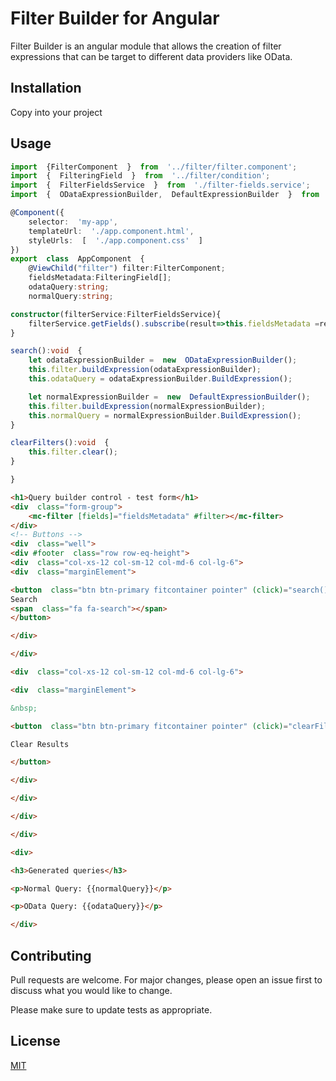 # Filter Builder for Angular

Filter Builder is an angular module that allows the creation of filter expressions that can be target to different data providers like OData.

## Installation

Copy into your project

## Usage

```typescript
import  {FilterComponent  }  from  '../filter/filter.component';
import  {  FilteringField  }  from  '../filter/condition';
import  {  FilterFieldsService  }  from  './filter-fields.service';
import  {  ODataExpressionBuilder,  DefaultExpressionBuilder  }  from  '../filter/expressionBuilders';

@Component({
	selector:  'my-app',
	templateUrl:  './app.component.html',
	styleUrls:  [  './app.component.css'  ]
})
export  class  AppComponent  {
	@ViewChild("filter") filter:FilterComponent;
	fieldsMetadata:FilteringField[];
	odataQuery:string;
	normalQuery:string; 

constructor(filterService:FilterFieldsService){
	filterService.getFields().subscribe(result=>this.fieldsMetadata =result);
}

search():void  {
	let odataExpressionBuilder =  new  ODataExpressionBuilder();
	this.filter.buildExpression(odataExpressionBuilder);
	this.odataQuery = odataExpressionBuilder.BuildExpression();  

	let normalExpressionBuilder =  new  DefaultExpressionBuilder();
	this.filter.buildExpression(normalExpressionBuilder);
	this.normalQuery = normalExpressionBuilder.BuildExpression();
}

clearFilters():void  {
	this.filter.clear();
} 

}
```
```html
<h1>Query builder control - test form</h1>
<div  class="form-group">
	<mc-filter [fields]="fieldsMetadata" #filter></mc-filter>
</div>
<!-- Buttons -->
<div  class="well">
<div #footer  class="row row-eq-height">
<div  class="col-xs-12 col-sm-12 col-md-6 col-lg-6">
<div  class="marginElement">

<button  class="btn btn-primary fitcontainer pointer" (click)="search()">
Search
<span  class="fa fa-search"></span>
</button>

</div>

</div>

<div  class="col-xs-12 col-sm-12 col-md-6 col-lg-6">

<div  class="marginElement">

&nbsp;

<button  class="btn btn-primary fitcontainer pointer" (click)="clearFilters()">

Clear Results

</button>

</div>

</div>

</div>

</div>

<div>

<h3>Generated queries</h3>

<p>Normal Query: {{normalQuery}}</p>

<p>OData Query: {{odataQuery}}</p>

</div>
```

## Contributing
Pull requests are welcome. For major changes, please open an issue first to discuss what you would like to change.

Please make sure to update tests as appropriate.

## License
[MIT](https://choosealicense.com/licenses/mit/)
<!--stackedit_data:
eyJoaXN0b3J5IjpbNjUwMDUwMjIyLDE5NTUxMDg3NjVdfQ==
-->